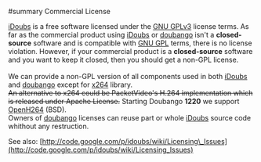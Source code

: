 #summary Commercial License

[iDoubs](http://code.google.com/p/idoubs/) is a free software licensed under the [GNU GPLv3](http://www.gnu.org/licenses/gpl.html) license terms. As far as the commercial product using [iDoubs](http://code.google.com/p/idoubs/) or [doubango](http://doubango.org) isn't a **closed-source** software and is compatible with [GNU GPL](http://www.gnu.org/licenses/gpl.html) terms, there is no license violation. However, if your commercial product is a **closed-source** software and you want to keep it closed, then you should get a non-GPL license. <br /><br />
We can provide a non-GPL version of all components used in both [iDoubs](http://code.google.com/p/idoubs/) and [doubango](http://doubango.org) except for [x264](http://www.videolan.org/developers/x264.html) library. <br />
~~An alternative to x264 could be PacketVideo's H.264 implementation which is released under Apache License.~~ Starting Doubango **1220** we support [OpenH264](https://github.com/cisco/openh264) (BSD).<br />
Owners of [doubango](http://doubango.org) licenses can reuse part or whole
[iDoubs](http://code.google.com/p/idoubs/) source code whithout any restruction.<br />

See also: [http://code.google.com/p/idoubs/wiki/Licensing\_Issues](http://code.google.com/p/idoubs/wiki/Licensing_Issues)<br />